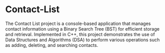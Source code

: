 # Contact-List
The Contact List project is a console-based application that manages contact information using a Binary Search Tree (BST) for efficient storage and retrieval. Implemented in C++, this project demonstrates the use of Data Structures and Algorithms (DSA) to perform various operations such as adding, deleting, and searching contacts.
